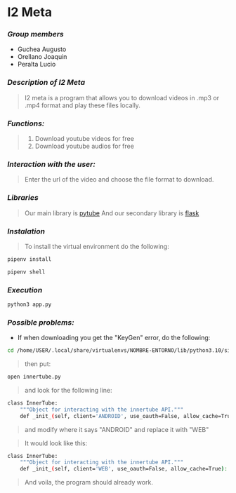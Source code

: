 # I2 Meta

### *Group members*

- Guchea Augusto
- Orellano Joaquin
- Peralta Lucio

### *Description of I2 Meta*

>I2 meta is a program that allows you to download videos in .mp3 or .mp4 format and play these files locally.

### *Functions:*

>1. Download youtube videos for free
>2. Download youtube audios for free

### *Interaction with the user:*

>Enter the url of the video and choose the file format to download.

### *Libraries*

>Our main library is [pytube](https://pytube.io/en/latest/)
>And our secondary library is [flask](https://flask.palletsprojects.com/en/2.3.x/)

### *Instalation*

>To install the virtual environment do the following:

```bash
pipenv install 
```  
```bash
pipenv shell
```

### *Execution*

```bash
python3 app.py
```

### *Possible problems:*

- If when downloading you get the "KeyGen" error, do the following: 

```bash
cd /home/USER/.local/share/virtualenvs/NOMBRE-ENTORNO/lib/python3.10/site-packages/pytube
```   

>then put:  

```bash
open innertube.py
```   

>and look for the following line:  

```bash
class InnerTube:
    """Object for interacting with the innertube API."""
    def _init_(self, client='ANDROID', use_oauth=False, allow_cache=True):
```   

>and modify where it says "ANDROID" and replace it with "WEB"  

>It would look like this: 

```bash
class InnerTube:
    """Object for interacting with the innertube API."""
    def _init_(self, client='WEB', use_oauth=False, allow_cache=True):
```   

>And voila, the program should already work.

